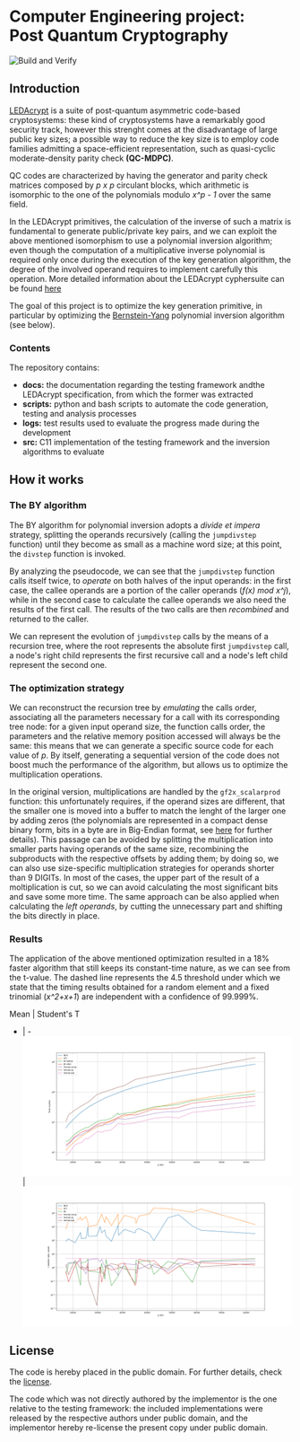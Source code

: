 # Computer Engineering project: <br> Post Quantum Cryptography
![Build and Verify](https://github.com/DomenicoCacace/iterativeBY-cseng2020/workflows/Build%20and%20Verify/badge.svg)

## Introduction
[LEDAcrypt](https://www.ledacrypt.org/) is a suite of post-quantum asymmetric code-based cryptosystems: these kind of cryptosystems have a remarkably good security track, however this strenght comes at the disadvantage of large public key sizes; a possible way to reduce the key size is to employ code families admitting a space-efficient representation, such as quasi-cyclic moderate-density parity check <b>(QC-MDPC)</b>.

QC codes are characterized by having the generator and parity check matrices composed by <i>p x p </i> circulant blocks, which arithmetic is isomorphic to the one of the polynomials modulo <i>x^p - 1</i> over the 
same field. 

In the LEDAcrypt primitives, the calculation of the inverse of such a matrix is fundamental to generate public/private key pairs, and we can exploit the above mentioned isomorphism to use a polynomial inversion algorithm; even though the computation of a multiplicative inverse polynomial is required only once during the execution of the key generation algorithm, the degree of the involved operand requires to implement carefully this operation. 
More detailed information about the LEDAcrypt cyphersuite can be found [here](https://github.com/LEDAcrypt/LEDAcrypt/blob/master/Supporting_Documentation/specification_LEDAcrypt_revision_3.pdf)

The goal of this project is to optimize the key generation primitive, in particular by optimizing the [Bernstein-Yang](https://gcd.cr.yp.to/safegcd-20190413.pdf) polynomial inversion algorithm (see below).

### Contents
The repository contains:
<ul>
<li> <b>docs:</b> the documentation regarding the testing framework andthe LEDAcrypt specification, from which the former was extracted
<li> <b>scripts:</b> python and bash scripts to automate the code generation, testing and analysis processes
<li> <b>logs:</b> test results used to evaluate the progress made during the development 
<li> <b>src:</b> C11 implementation of the testing framework and the inversion algorithms to evaluate
</ul>

## How it works
### The BY algorithm
The BY algorithm for polynomial inversion adopts a <i>divide et impera</i> strategy, splitting the operands recursively (calling the <code>jumpdivstep</code> function) until they become as small as a machine word size; at this point, the <code>divstep</code> function is invoked.

By analyzing the pseudocode, we can see that the <code>jumpdivstep</code> function calls itself twice, to <i>operate</i> on both halves of the input operands: in the first case, the callee operands are a portion of the caller operands (<i>f(x) mod x^j</i>), while in the second case to calculate the callee operands we also need the results of the first call. The results of the two calls are then <i>recombined</i> and returned to the caller.

We can represent the evolution of <code>jumpdivstep</code> calls by the means of a recursion tree, where the root represents the absolute first <code>jumpdivstep</code> call, a node's right child represents the first recursive call and a node's left child represent the second one. 

### The optimization strategy
We can reconstruct the recursion tree by <i>emulating</i> the calls order, associating all the parameters necessary for a call with its corresponding tree node: for a given input operand size, the function calls order, the parameters and the relative memory position accessed will always be the same: this means that we can generate a specific source code for each value of <i>p</i>.
By itself, generating a sequential version of the code does not boost much the performance of the algorithm, but allows us to optimize the multiplication operations.


In the original version, multiplications are handled by the <code>gf2x_scalarprod</code> function: this unfortunately requires, if the operand sizes are different, that the smaller one is moved into a buffer to match the lenght of the larger one by adding zeros (the polynomials are represented in a compact dense binary form, bits in a byte are in Big-Endian format, see [here](src/gf2x/include/gf2x_arith.h) for further details). This passage can be avoided by splitting the multiplication into smaller parts having operands of the same size, recombining the subproducts with the respective offsets by adding them; by doing so, we can also use size-specific multiplication strategies for operands shorter than 9 DIGITs.
In most of the cases, the upper part of the result of a moltiplication is cut, so we can avoid calculating the most significant bits and save some more time.
The same approach can be also applied when calculating the <i>left operands</i>, by cutting the unnecessary part and shifting the bits directly in place.

### Results
The application of the above mentioned optimization resulted in a 18% faster algorithm that still keeps its constant-time nature, as we can see from the t-value. The dashed line represents the 4.5 threshold under which we state that the timing results obtained for a random element and a fixed trinomial (<i>x^2+x+1</i>) are independent with a confidence of 99.999%.

Mean | Student's T
- | -
![Mean times](logs/specific/mean.png) | ![Mean times](logs/specific/tstat.png)


## License
The code is hereby placed in the public domain.
For further details, check the [license](LICENSE).

The code which was not directly authored by the implementor
is the one relative to the testing framework: the included implementations were released
by the respective authors under public domain, and the implementor hereby re-license the present copy under public domain.
